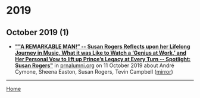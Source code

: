 # 2019

## October 2019 (1)

 - [**""A REMARKABLE MAN!” -- Susan Rogers Reflects upon her Lifelong Journey in Music, What it was Like to Watch a ‘Genius at Work,’ and Her Personal Vow to lift up Prince’s Legacy at Every Turn -- Spotlight: Susan Rogers"**](http://prnalumni.org/members/spotlight/spotlight-susan-rogers/) in [prnalumni.org](http://prnalumni.org/) on 11 October 2019 about André Cymone, Sheena Easton, Susan Rogers, Tevin Campbell ([mirror](https://web.archive.org/web/*/http://prnalumni.org/members/spotlight/spotlight-susan-rogers/))

----

[Home](../)
